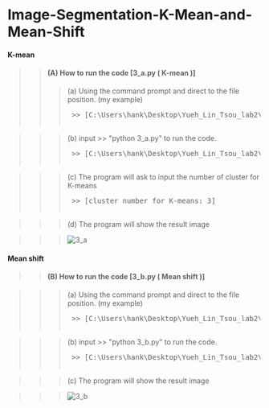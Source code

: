 # Image-Segmentation-K-Mean-and-Mean-Shift

#### K-mean
>> #### (A) How to run the code [3_a.py ( K-mean )]
>>> (a) Using the command prompt and direct to the file position. (my example)
>>> <pre> >> [C:\Users\hank\Desktop\Yueh_Lin_Tsou_lab2\3\a]

>>> (b) input >> "python 3_a.py" to run the code.
>>> <pre> >> [C:\Users\hank\Desktop\Yueh_Lin_Tsou_lab2\3\a>python 3_a.py]

>>> (c) The program will ask to input the number of cluster for K-means
>>> <pre> >> [cluster number for K-means: 3]

>>> (d) The program will show the result image

>>> ![3_a](https://user-images.githubusercontent.com/28382639/35773236-f6a4a42c-0900-11e8-8605-3b4eebf96c3f.jpg)
  
#### Mean shift

>> #### (B) How to run the code [3_b.py ( Mean shift )]

>>> (a) Using the command prompt and direct to the file position. (my example)
>>> <pre> >> [C:\Users\hank\Desktop\Yueh_Lin_Tsou_lab2\3\b]

>>> (b) input >> "python 3_b.py" to run the code.
>>> <pre> >> [C:\Users\hank\Desktop\Yueh_Lin_Tsou_lab2\3\b>python 3_b.py]

>>> (c) The program will show the result image

>>> ![3_b](https://user-images.githubusercontent.com/28382639/35773241-0ced2aec-0901-11e8-9d6e-4348b892e02e.jpg)

